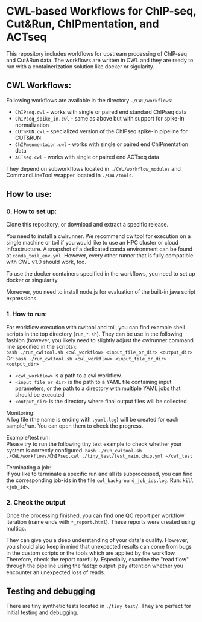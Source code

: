 # CWL-based Workflows for ChIP-seq, Cut&Run, ChIPmentation, and ACTseq  
  
This repository includes workflows for upstream processing of ChIP-seq and Cut&Run data. The workflows are written in CWL and they are ready to run with a containerization solution like docker or sigularity.

## CWL Workflows:  
Following workflows are available in the directory `./CWL/workflows`:
  * `ChIPseq.cwl` - works with single or paired end standard ChIPseq data
  * `ChIPseq_spike_in.cwl` - same as above but with support for spike-in normalization
  * `CUTnRUN.cwl` - specialized version of the ChIPseq spike-in pipeline for CUT&RUN
  * `ChIPmenmentaion.cwl` - works with single or paired end ChIPmentation data 
  * `ACTseq.cwl` - works with single or paired end ACTseq data
  
They depend on subworkflows located in `./CWL/workflow_modules` and CommandLineTool wrapper located in `./CWL/tools`.

## How to use:
### 0. How to set up:
Clone this repository, or download and extract a specific release.

You need to install a cwlrunner. We recommend cwltool for execution on a single machine or toil if you would like to use an HPC cluster or cloud infrastructure. A snapshot of a dedicated conda environment can be found at `conda_toil_env.yml`. However, every other runner that is fully compatible with CWL v1.0 should work, too.

To use the docker containers specified in the workflows, you need to set up docker or singularity.

Moreover, you need to install node.js for evaluation of the built-in java script expressions.

### 1. How to run:
For workflow execution with cwltool and toil, you can find example shell scripts in the top directory (`run_*.sh`). They can be use in the following fashion (however, you likely need to slightly adjust the cwlrunner command line specified in the scripts):  
`bash ./run_cwltool.sh <cwl_workflow> <input_file_or_dir> <output_dir>`  
Or: `bash ./run_cwltool.sh <cwl_workflow> <input_file_or_dir> <output_dir>`   
  
  - `<cwl_workflow>` is a path to a cwl workflow.  
  - `<input_file_or_dir>` is the path to a YAML file containing input parameters, or the path to a directory with multiple YAML jobs that should be executed
  - `<output_dir>` is the directory where final output files will be collected
  
Monitoring:  
A log file (the name is ending with `.yaml.log`) will be created for each sample/run. You can open them to check the progress.  
  
Example/test run:  
Please try to run the following tiny test example to check whether your system is correctly configured.
`bash ./run_cwltool.sh ./CWL/workflows/ChIPseq.cwl ./tiny_test/test_main.chip.yml ~/cwl_test`  
  
  
Terminating a job:  
If you like to terminate a specific run and all its subprocessed, you can find the corresponding job-ids in the file `cwl_background_job_ids.log`. Run: `kill <job_id>`.  

### 2. Check the output
Once the processing finished, you can find one QC report per workflow iteration (name ends with `*_report.html`). These reports were created using multiqc.

They can give you a deep understanding of your data's quality. However, you should also keep in mind that unexpected results can come from bugs in the custom scripts or the tools which are applied by the workflow. Therefore, check the report carefully. Especially, examine the "read flow" through the pipeline using the fastqc output: pay attention whether you encounter an unexpected loss of reads.
  
## Testing and debugging
There are tiny synthetic tests located in `./tiny_test/`. They are perfect for initial testing and debugging.  